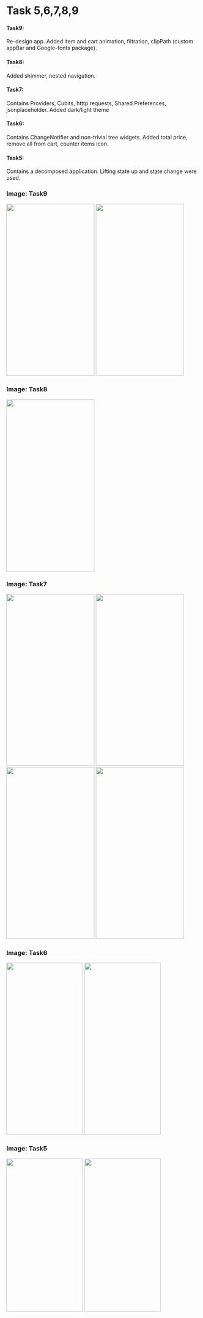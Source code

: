<h1>Task 5,6,7,8,9</h1>
<h4>Task9:</h4><p>Re-design app. Added item and cart animation, filtration, clipPath (custom appBar and Google-fonts package).  </p>
<h4>Task8:</h4> <p>Added shimmer, nested navigation. </p>
<h4>Task7:</h4> <p>Contains Providers, Cubits, htttp requests, Shared Preferences, jsonplaceholder. Added dark/light theme</p>
<h4>Task6:</h4> <p>Contains ChangeNotifier and non-trivial tree widgets. Added total price, remove all from cart, counter items icon. </p>
<h4>Task5:</h4> <p>Contains a decomposed application. Lifting state up and state change were used.</p>

<h3>Image: Task9</h3>
<div style="display: ">
  <img src="https://github.com/anastasiiavelma/CakeStore-EmpatSchool/assets/103375322/083ae4d0-d592-4fcf-8959-e103b7b27cbc" style="height: 450px; width: 230px;">
  <img src="https://github.com/anastasiiavelma/CakeStore-EmpatSchool/assets/103375322/9b8778ce-a0cd-4786-9d86-975eef03e283" style="height: 450px; width: 230px;">
</div>

<h3>Image: Task8</h3>
<div style="display: ">
  <img src="https://github.com/anastasiiavelma/Projects-CakeStore-EmpatSchool/assets/103375322/821019f2-465a-4663-89fc-7bf41c14ea83" style="height: 450px; width: 230px;">
</div>

<h3>Image: Task7</h3>
<div style="display: ">

  <img src="https://github.com/anastasiiavelma/Projects-CakeStore-EmpatSchool/assets/103375322/ae662ac0-821f-4a17-9039-35b739c27205" style="height: 450px; width: 230px;">
  <img src="https://github.com/anastasiiavelma/Projects-CakeStore-EmpatSchool/assets/103375322/07897fa4-4a69-465f-ac8b-0403d32107a5" style="height: 450px; width: 230px;">
   <img src="https://github.com/anastasiiavelma/Projects-CakeStore-EmpatSchool/assets/103375322/ab20bd86-0b7b-4c8c-bd77-3eb626c5d1aa" style="height: 450px; width: 230px;">
    <img src="https://github.com/anastasiiavelma/Projects-CakeStore-EmpatSchool/assets/103375322/81649385-8c8b-4a46-b343-d976dfe1918a" style="height: 450px; width: 230px;">
</div>

<h3>Image: Task6</h3>
<div style="display: ">
  <img src="https://github.com/anastasiiavelma/Projects-CakeStore-EmpatSchool/assets/103375322/e46d6b50-4d38-4e7f-8ef2-ee6347d05ab1" style="height: 450px; width: 200px;">
  <img src="https://github.com/anastasiiavelma/Projects-CakeStore-EmpatSchool/assets/103375322/8dd83877-e36c-4de3-a747-dea3b8dc6b82" style="height: 450px; width: 200px;">
</div>

<h3>Image: Task5</h3>
<div style="display: ">

  <img src="https://github.com/anastasiiavelma/Task5-EmpatSchool/assets/103375322/0f1e341f-46ec-4d1f-86cd-0b853b828254" style="height: 400px; width: 200px;">
  <img src="https://github.com/anastasiiavelma/Task5-EmpatSchool/assets/103375322/29604407-3d1d-4dc7-aab9-ea3e3bb50546" style="height: 400px; width: 200px;">
</div>


